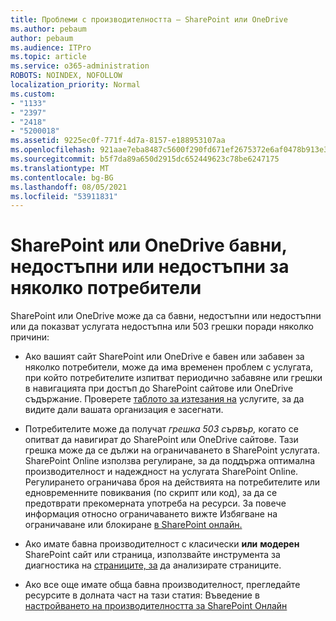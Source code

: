 ```yaml
---
title: Проблеми с производителността – SharePoint или OneDrive
ms.author: pebaum
author: pebaum
ms.audience: ITPro
ms.topic: article
ms.service: o365-administration
ROBOTS: NOINDEX, NOFOLLOW
localization_priority: Normal
ms.custom:
- "1133"
- "2397"
- "2418"
- "5200018"
ms.assetid: 9225ec0f-771f-4d7a-8157-e188953107aa
ms.openlocfilehash: 921aae7eba8487c5600f290fd671ef2675372e6af0478b913e38354856cbaa22
ms.sourcegitcommit: b5f7da89a650d2915dc652449623c78be6247175
ms.translationtype: MT
ms.contentlocale: bg-BG
ms.lasthandoff: 08/05/2021
ms.locfileid: "53911831"
---
```

# <a name="sharepoint-or-onedrive-slow-inaccessible-or-unavailable-for-multiple-users"></a>SharePoint или OneDrive бавни, недостъпни или недостъпни за няколко потребители

SharePoint или OneDrive може да са бавни, недостъпни или недостъпни или да показват услугата недостъпна или 503 грешки поради няколко причини:
  
- Ако вашият сайт SharePoint или OneDrive е бавен или забавен за няколко потребители, може да има временен проблем с услугата, при който потребителите изпитват периодично забавяне или грешки в навигацията при достъп до SharePoint сайтове или OneDrive съдържание. Проверете [таблото за изтезания на](https://admin.microsoft.com/AdminPortal/Home#/servicehealth) услугите, за да видите дали вашата организация е засегнати.
  
- Потребителите може да получат *грешка 503 сървър,* когато се опитват да навигират до SharePoint или OneDrive сайтове. Тази грешка може да се дължи на ограничаването в SharePoint услугата. SharePoint Online използва регулиране, за да поддържа оптимална производителност и надеждност на услугата SharePoint Online. Регулирането ограничава броя на действията на потребителите или едновременните повиквания (по скрипт или код), за да се предотврати прекомерната употреба на ресурси. За повече информация относно ограничаването вижте Избягване на ограничаване или блокиране [в SharePoint онлайн.](https://docs.microsoft.com/sharepoint/dev/general-development/how-to-avoid-getting-throttled-or-blocked-in-sharepoint-online)

- Ако имате бавна производителност с класически **или** **модерен** SharePoint сайт или страница, използвайте инструмента за диагностика на [страниците, за](https://aka.ms/perftool) да анализирате страниците.
  
- Ако все още имате обща бавна производителност, прегледайте ресурсите в долната част на тази статия: Въведение в [настройването на производителността за SharePoint Онлайн](https://go.microsoft.com/fwlink/?linkid=2024334)
  